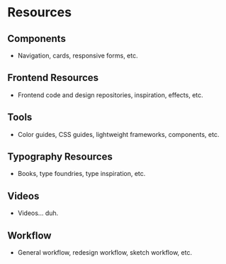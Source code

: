 # Resources

## Components
- Navigation, cards, responsive forms, etc.

## Frontend Resources
- Frontend code and design repositories, inspiration, effects, etc.

## Tools
- Color guides, CSS guides, lightweight frameworks, components, etc.

## Typography Resources
- Books, type foundries, type inspiration, etc.

## Videos
- Videos... duh.

## Workflow
- General workflow, redesign workflow, sketch workflow, etc.
